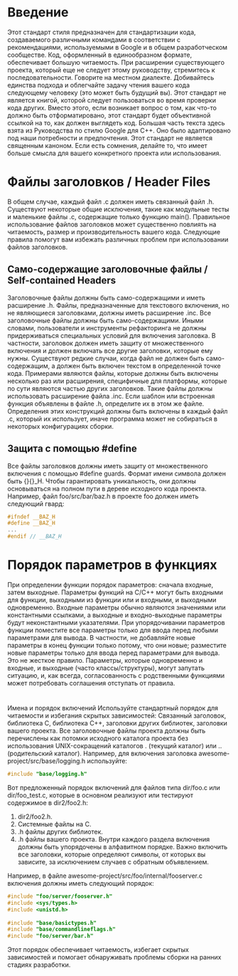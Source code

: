 # Введение
Этот стандарт стиля предназначен для стандартизации кода, создаваемого различными командами в соответствии с рекомендациями, используемыми в Google и в общем разработческом сообществе. Код, оформленный в единообразном формате, обеспечивает большую читаемость.
При расширении существующего проекта, который еще не следует этому руководству, стремитесь к последовательности. Говорите на местном диалекте. Добивайтесь единства подхода и облегчайте задачу чтения вашего кода следующему человеку (это может быть будущий вы).
Этот стандарт не является книгой, которой следует пользоваться во время проверки кода других. Вместо этого, если возникает вопрос о том, как что-то должно быть отформатировано, этот стандарт будет объективной ссылкой на то, как должен выглядеть код. Большая часть текста здесь взята из Руководства по стилю Google для C++. Оно было адаптировано под наши потребности и предпочтения. Этот стандарт не является священным каноном. Если есть сомнения, делайте то, что имеет больше смысла для вашего конкретного проекта или использования.
# Файлы заголовков / Header Files
В общем случае, каждый файл .c должен иметь связанный файл .h. Существуют некоторые общие исключения, такие как модульные тесты и маленькие файлы .c, содержащие только функцию main().
Правильное использование файлов заголовков может существенно повлиять на читаемость, размер и производительность вашего кода.
Следующие правила помогут вам избежать различных проблем при использовании файлов заголовков.

## Само-содержащие заголовочные файлы / Self-contained Headers
Заголовочные файлы должны быть само-содержащими и иметь расширение .h. Файлы, предназначенные для текстового включения, но не являющиеся заголовками, должны иметь расширение .inc.
Все заголовочные файлы должны быть само-содержащими. Иными словами, пользователи и инструменты рефакторинга не должны придерживаться специальных условий для включения заголовка. В частности, заголовок должен иметь защиту от множественного включения и должен включать все другие заголовки, которые ему нужны.
Существуют редкие случаи, когда файл не должен быть само-содержащим, а должен быть включен текстом в определенной точке кода. Примерами являются файлы, которые должны быть включены несколько раз или расширения, специфичные для платформы, которые по сути являются частью других заголовков. Такие файлы должны использовать расширение файла .inc.
Если шаблон или встроенная функция объявлены в файле .h, определите их в этом же файле. Определения этих конструкций должны быть включены в каждый файл .c, который их использует, иначе программа может не собираться в некоторых конфигурациях сборки.

## Защита с помощью #define
Все файлы заголовков должны иметь защиту от множественного включения с помощью #define guards. Формат имени символа должен быть {}<FILE>{}_H.
Чтобы гарантировать уникальность, они должны основываться на полном пути в дереве исходного кода проекта. Например, файл foo/src/bar/baz.h в проекте foo должен иметь следующий гвард:
```c
#ifndef __BAZ_H
#define __BAZ_H
...
#endif // __BAZ_H
```
# Порядок параметров в функциях
При определении функции порядок параметров: сначала входные, затем выходные.
Параметры функций на C/C++ могут быть входными для функции, выходными из функции или и входными, и выходными одновременно. Входные параметры обычно являются значениями или константными ссылками, а выходные и входно-выходные параметры будут неконстантными указателями. При упорядочивании параметров функции поместите все параметры только для ввода перед любыми параметрами для вывода. В частности, не добавляйте новые параметры в конец функции только потому, что они новые; разместите новые параметры только для ввода перед параметрами для вывода.
Это не жесткое правило. Параметры, которые одновременно и входные, и выходные (часто классы/структуры), могут запутать ситуацию, и, как всегда, согласованность с родственными функциями может потребовать соглашения отступать от правила.
# 
Имена и порядок включений
Используйте стандартный порядок для читаемости и избегания скрытых зависимостей: Связанный заголовок, библиотека C, библиотека C++, заголовки других библиотек, заголовки вашего проекта.
Все заголовочные файлы проекта должны быть перечислены как потомки исходного каталога проекта без использования UNIX-сокращений каталогов . (текущий каталог) или .. (родительский каталог). Например, для включения заголовка awesome-project/src/base/logging.h используйте:
```c
#include "base/logging.h"
```
Вот предложенный порядок включений для файлов типа dir/foo.c или dir/foo_test.c, которые в основном реализуют или тестируют содержимое в dir2/foo2.h:

1. dir2/foo2.h.
1. Системные файлы на C.
1. .h файлы других библиотек.
1. .h файлы вашего проекта.
Внутри каждого раздела включения должны быть упорядочены в алфавитном порядке. Важно включить все заголовки, которые определяют символы, от которых вы зависите, за исключением случаев с обратным объявлением.

Например, в файле awesome-project/src/foo/internal/fooserver.c включения должны иметь следующий порядок:

```c
#include "foo/server/fooserver.h" 
#include <sys/types.h>
#include <unistd.h> 
 
#include "base/basictypes.h"
#include "base/commandlineflags.h"
#include "foo/server/bar.h"
```
Этот порядок обеспечивает читаемость, избегает скрытых зависимостей и помогает обнаруживать проблемы сборки на ранних стадиях разработки.
